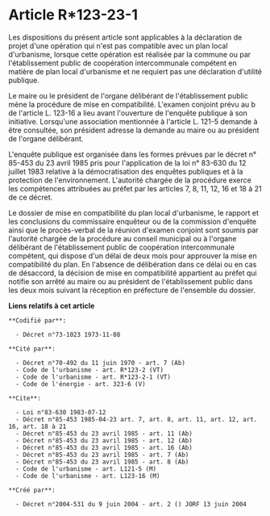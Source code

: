 # Article R*123-23-1

Les dispositions du présent article sont applicables à la déclaration de projet d'une opération qui n'est pas compatible avec
un plan local d'urbanisme, lorsque cette opération est réalisée par la commune ou par l'établissement public de coopération
intercommunale compétent en matière de plan local d'urbanisme et ne requiert pas une déclaration d'utilité publique.

Le maire ou le président de l'organe délibérant de l'établissement public mène la procédure de mise en compatibilité.
L'examen conjoint prévu au b de l'article L. 123-16 a lieu avant l'ouverture de l'enquête publique à son initiative.
Lorsqu'une association mentionnée à l'article L. 121-5 demande à être consultée, son président adresse la demande au maire ou
au président de l'organe délibérant.

L'enquête publique est organisée dans les formes prévues par le décret n° 85-453 du 23 avril 1985 pris pour l'application de
la loi n° 83-630 du 12 juillet 1983 relative à la démocratisation des enquêtes publiques et à la protection de
l'environnement. L'autorité chargée de la procédure exerce les compétences attribuées au préfet par les articles 7, 8, 11,
12, 16 et 18 à 21 de ce décret.

Le dossier de mise en compatibilité du plan local d'urbanisme, le rapport et les conclusions du commissaire enquêteur ou de
la commission d'enquête ainsi que le procès-verbal de la réunion d'examen conjoint sont soumis par l'autorité chargée de la
procédure au conseil municipal ou à l'organe délibérant de l'établissement public de coopération intercommunale compétent,
qui dispose d'un délai de deux mois pour approuver la mise en compatibilité du plan. En l'absence de délibération dans ce
délai ou en cas de désaccord, la décision de mise en compatibilité appartient au préfet qui notifie son arrêté au maire ou au
président de l'établissement public dans les deux mois suivant la réception en préfecture de l'ensemble du dossier.

**Liens relatifs à cet article**

	**Codifié par**:

	  - Décret n°73-1023 1973-11-08

	**Cité par**:

	  - Décret n°70-492 du 11 juin 1970 - art. 7 (Ab)
	  - Code de l'urbanisme - art. R*123-2 (VT)
	  - Code de l'urbanisme - art. R*123-2-1 (VT)
	  - Code de l'énergie - art. 323-6 (V)

	**Cite**:

	  - Loi n°83-630 1983-07-12
	  - Décret n°85-453 1985-04-23 art. 7, art. 8, art. 11, art. 12, art. 16, art. 18 à 21
	  - Décret n°85-453 du 23 avril 1985 - art. 11 (Ab)
	  - Décret n°85-453 du 23 avril 1985 - art. 12 (Ab)
	  - Décret n°85-453 du 23 avril 1985 - art. 16 (Ab)
	  - Décret n°85-453 du 23 avril 1985 - art. 7 (Ab)
	  - Décret n°85-453 du 23 avril 1985 - art. 8 (Ab)
	  - Code de l'urbanisme - art. L121-5 (M)
	  - Code de l'urbanisme - art. L123-16 (M)

	**Créé par**:

	  - Décret n°2004-531 du 9 juin 2004 - art. 2 () JORF 13 juin 2004
